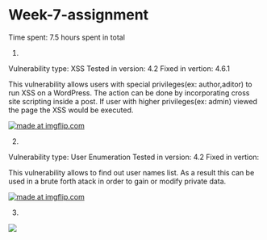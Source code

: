 # Week-7-assignment
Time spent: 7.5 hours spent in total


1.
Vulnerability type: XSS 
Tested in version: 4.2
Fixed in vertion: 4.6.1

This vulnerability allows users with special privileges(ex: author,aditor) to run XSS on a WordPress. The action can be done by incorporating cross site scripting inside a post. If user with higher privileges(ex: admin) viewed the page the XSS would be executed.

<a href="https://imgflip.com/gif/281wb2"><img src="https://i.imgflip.com/281wb2.gif" title="made at imgflip.com"/></a>

2.
Vulnerability type: User Enumeration 
Tested in version: 4.2
Fixed in vertion: 

This vulnerability allows to find out user names list. As a result this can be used in a brute forth atack in order to gain or modify private data.

<a href="https://imgflip.com/gif/281vw2"><img src="https://i.imgflip.com/281vw2.gif" title="made at imgflip.com"/></a>

3. 


![](Week-7-assignment/exploit1.gif)
